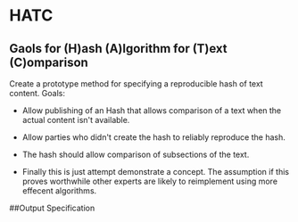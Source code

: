 HATC
====

## Gaols for (H)ash (A)lgorithm for (T)ext (C)omparison
Create a prototype method for specifying a reproducible hash of text content. Goals:

* Allow publishing of an Hash that allows comparison of a text when the actual content 
isn't available. 

* Allow parties who didn't create the hash to reliably reproduce the hash.

* The hash should allow comparison of subsections of the text.

* Finally this is just attempt demonstrate a concept. The assumption if this proves 
worthwhile other experts are likely to reimplement using more effecent algorithms. 


##Output Specification
